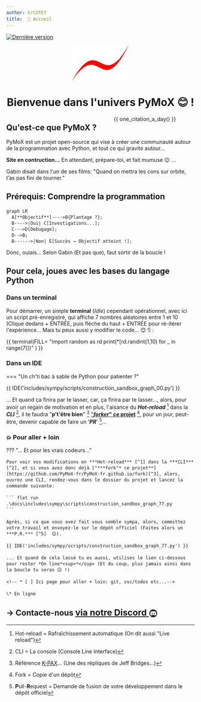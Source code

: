 ```yaml
---
author: GrCOTE7
title:  🏡 Accueil
---
```


[![Dernière version](https://img.shields.io/github/v/tag/PyMoX-fr/PyMoX-fr.github.io?label=Version)](outils/logs/CHANGELOG.md)

<div align="center">
  <img src="assets/images/pymox_logo_tr_001.png" alt="LOGO" width="150"/>
  <h1>Bienvenue dans l'univers PyMoX 😊 !</h1>
</div>

<div style="display: flex; justify-content: flex-end; margin-right:10%">
  {{ one_citation_a_day() }}
</div>

<div style="margin-bottom:-2em"></div>  

## Qu'est-ce que PyMoX ?

PyMoX est un projet open-source qui vise à créer une communauté autour de la programmation avec Python, et tout ce qui gravite autour...

**Site en contruction...** En attendant, prépare-toi, et fait mumuse 😉&nbsp;...

Gabin disait dans l'un de ses films: "Quand on mettra les cons sur orbite, t’as pas fini de tourner."

## Prérequis: Comprendre la programmation

```mermaid
graph LR
  A[**Objectif**]---->B{Plantage ?};
  B---->|Oui| C[Investigations...];
  C--->D[Debugage];
  D-->B;
  B------>|Non| E[Succès → Objectif atteint !];
```

Donc, ouiais... Selon Gabin (Et pas que), faut sortir de la boucle !

## Pour cela, joues avec les bases du langage Python

### Dans un terminal

Pour démarrer, un simple **terminal** (*Idle*) cependant opérationnel, avec ici un script pré-enregistré, qui affiche 7 nombres aléatoires entre 1 et 10
(Clique dedans + ENTRÉE, puis flèche du haut + ENTRÉE pour ré-itérer l'expérience... Mais tu peux aussi y modifier le code... 😊 !) :

{{ terminal(FILL=
"import random as rd
print(*[rd.randint(1,10) for _ in range(7)])"
) }}

### Dans un IDE

=== "Un ch'ti bac à sable de Python pour patienter ?"

{{ IDE('includes/sympy/scripts/construction_sandbox_graph_00.py') }}

... Et quand ça finira par te lasser, car, ça finira par te lasser..., alors, pour avoir un regain de motivation et en plus, l'aisance du ***Hot-reload*** [^1] dans la ***CLI*** [^2], il te faudra "**p't'être bien**" [^4] ["***forker*" ce projet**](https://github.com/PyMoX-fr/PyMoX-fr.github.io/fork) [^3], pour un jour, peut-être, devenir capable de faire un '***PR***' [^5]...

### :boom: Pour aller + loin

??? "... Et pour les vrais codeurs..."

    Pour voir vos modifications en ***Hot-reload*** [^1] dans la ***CLI*** [^2], et si vous avez donc déjà ["***fork"* ce projet**](https://github.com/PyMoX-fr/PyMoX-fr.github.io/fork)[^3], alors, ouvrez une CLI, rendez-vous dans le dossier du projet et lancez la commande suivante:

    ``` flet run .\docs\includes\sympy\scripts\construction_sandbox_graph_77.py
    ```
    
    Après, si ce que vous avez fait vous semble sympa, alors, committez votre travail et envoyez-le sur le dépôt officiel (Faites alors un ***P.R.*** [^5]  😊).
    
    {{ IDE('includes/sympy/scripts/construction_sandbox_graph_77.py') }}
    
    ... Et quand de cela lassé tu es aussi, utilises le lien ci-dessous pour rester *On line*<sup>*</sup> (Et du coup, plus jamais ainsi dans la boucle tu seras 😉 !)
    
    <!-- * [ ] Ici page pour aller + loin: git, vsc/todos etc...-->
    
    \* En ligne
    
[^1]: Hot-reload = Rafraîchissement automatique (On dit aussi "Live reload")
[^2]: CLI = La console (Console Line Interface)
[^3]: Fork = Copie d'un dépôt
[^4]: Référence <a href="https://fr.wikipedia.org/wiki/K-PAX_:_L'Homme_qui_vient_de_loin" title="Un super film à voir absolument... Si ce n'est pas d'jà fait, et si oui...: À revoir !" target='_blank'>K-PAX</a>... (Une des répliques de Jeff Bridges...)
[^5]: <b>P</b>ull-<b>R</b>equest = Demande de fusion de votre développement dans le dépôt officiel

## → <span style="text-align:center"> Contacte-nous <a href="https://discord.com/channels/1395436334507626566/1395436335103213571" target="_blank" rel="noopener"><span style="font-size: 1.1em;">via notre Discord <img src="assets/images/discord_logo.jpg" alt="Invite Discord" width="24px" height="24px" style="vertical-align: middle;"/></span></a></span>
